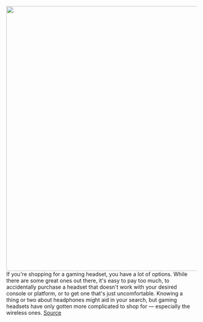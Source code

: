 <img src='https://cdn.vox-cdn.com/thumbor/gEWlz-wtCY2VuRNqkffnEmEOhWM=/0x0:2040x1360/1200x675/filters:focal(857x517:1183x843)/cdn.vox-cdn.com/uploads/chorus_image/image/67799395/acastro_201109_4282_gamingHeadsets_0001.0.jpg' width='700px' /><br/>
If you're shopping for a gaming headset, you have a lot of options. While there are some great ones out there, it's easy to pay too much, to accidentally purchase a headset that doesn't work with your desired console or platform, or to get one that's just uncomfortable. Knowing a thing or two about headphones might aid in your search, but gaming headsets have only gotten more complicated to shop for — especially the wireless ones.
<a href='https://www.theverge.com/21549510/best-gaming-headset-wired-wireless-features-specs-price-sound-microphone-test-buy'> Source <a/>